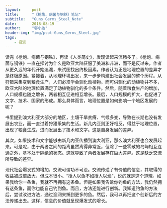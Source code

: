 ```yaml
---
layout:     post
title:      "《枪炮、病菌与钢铁》笔记"
subtitle:   "Guns_Germs_Steel_Note"
date:       2018-08-19
author:     "邬小达"
header-img: "img/psot-Guns_Germs_Steel.jpg"
tags:
    - 投资
---
```


读完《枪炮、病菌与钢铁》，再读《人类简史》，发现读起来流畅多了。《枪炮、病菌与钢铁》一直在探讨为什么是欧亚大陆征服了美洲和非洲，而不是反过来。作者从更久远的年代开始追溯，来试图找出终极因素。作者认为正是地理位置的差异才是终极原因。紧接着，从地理环境出发，来一步步构建出社会发展的整个历程。从狩猎采集变到粮食生产，人们必须学会驯化动植物。而可供驯化的动植物并不多，欧亚大陆的地理位置满足了动植物驯化的多个条件。然后，随着粮食生产的增加，人口规模也随之增长，两者相互促进相互增长。最后，人口规模的扩大，也促进了文字、技术、国家的形成。那么具体而言，地理位置是如何影响一个地区发展的呢？

书里提到澳大利亚大部分的地区，土壤干旱贫瘠、气候多变，导致在长期也没有发展出农业，而一直过着狩猎采集的生活。新几内亚则正好相反，得益于地理位置，出现了粮食生成，进而发展出了技术和文字。这是自身发展的差异。

其次，如果技术和文字能够由新几内亚传播到澳大利亚，那么澳大利亚也会发展起来。可是呢，由于两者之间的距离虽然离得非常近，但除了一些零散的岛屿相互连通之外，基本处于隔绝的状态。这就导致了两者发展存在巨大差异。这是缺乏交流所导致的差异。

现代社会爆发式的增加，交流可谓功不可没。交流传递了有价值的信息，其取得的收益被成倍放大，但成本很小。“授人以鱼不如授人以渔”，说的就是这个道理。如果我给你一条鱼，我就不再拥有这条鱼。但是如果我告诉你钓鱼的方法，我仍然拥有这条鱼，而你也能自己钓到鱼。而且，方法还能进行创新。我知道钓鱼的方法后，尝试改进方法，通过渔网来捕到更多的鱼。然后，我可以再把这个创新后的方法传递出去。这样，信息的价值就呈现爆发式的增长。
